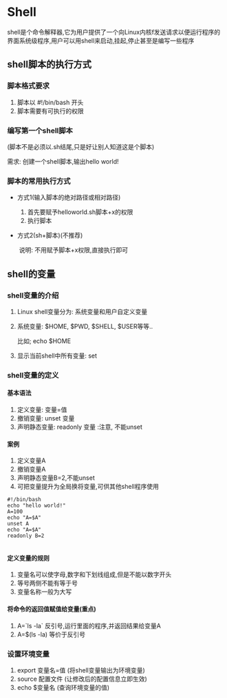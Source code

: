 # Shell

shell是个命令解释器,它为用户提供了一个向Linux内核f发送请求以便运行程序的界面系统级程序,用户可以用shell来启动,挂起,停止甚至是编写一些程序

## shell脚本的执行方式

### 脚本格式要求

1.  脚本以 #!/bin/bash 开头
2.  脚本需要有可执行的权限

### 编写第一个shell脚本

(脚本不是必须以.sh结尾,只是好让别人知道这是个脚本)

需求: 创建一个shell脚本,输出hello world!

### 脚本的常用执行方式

* 方式1(输入脚本的绝对路径或相对路径)

    1.  首先要赋予helloworld.sh脚本+x的权限
    2.  执行脚本

* 方式2(sh+脚本)(不推荐)

    ​	说明: 不用赋予脚本+x权限,直接执行即可

## shell的变量

### shell变量的介绍

1.  Linux shell变量分为: 系统变量和用户自定义变量

2.  系统变量: $HOME, $PWD, $SHELL, $USER等等..

    比如; echo $HOME

3.  显示当前shell中所有变量: set

### shell变量的定义

#### 基本语法

1.  定义变量: 变量=值
2.  撤销变量: unset 变量
3.  声明静态变量: readonly 变量 :注意, 不能unset

#### 案例

1.  定义变量A
2.  撤销变量A
3.  声明静态变量B=2,不能unset
4.  可把变量提升为全局换将变量,可供其他shell程序使用

```shell
#!/bin/bash
echo "hello world!"
A=100
echo "A=$A"
unset A
echo "A=$A"
readonly B=2


```

#### 定义变量的规则

1.  变量名可以使字母,数字和下划线组成,但是不能以数字开头
2.  等号两侧不能有等于号
3.  变量名称一般为大写

#### 将命令的返回值赋值给变量(重点)

1.  A=\`ls -la\` 反引号,运行里面的程序,并返回结果给变量A
2.  A=$(ls -la)  等价于反引号

### 设置环境变量

1.  export 变量名=值 (将shell变量输出为环境变量)
2.  source 配置文件 (让修改后的配置信息立即生效)
3.  echo $变量名 (查询环境变量的值)

